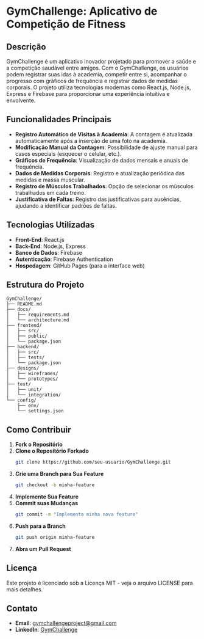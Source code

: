 # GymChallenge: Aplicativo de Competição de Fitness

## Descrição
GymChallenge é um aplicativo inovador projetado para promover a saúde e a competição saudável entre amigos. Com o GymChallenge, os usuários podem registrar suas idas à academia, competir entre si, acompanhar o progresso com gráficos de frequência e registrar dados de medidas corporais. O projeto utiliza tecnologias modernas como React.js, Node.js, Express e Firebase para proporcionar uma experiência intuitiva e envolvente.

## Funcionalidades Principais
- **Registro Automático de Visitas à Academia**: A contagem é atualizada automaticamente após a inserção de uma foto na academia.
- **Modificação Manual da Contagem**: Possibilidade de ajuste manual para casos especiais (esquecer o celular, etc.).
- **Gráficos de Frequência**: Visualização de dados mensais e anuais de frequência.
- **Dados de Medidas Corporais**: Registro e atualização periódica das medidas e massa muscular.
- **Registro de Músculos Trabalhados**: Opção de selecionar os músculos trabalhados em cada treino.
- **Justificativa de Faltas**: Registro das justificativas para ausências, ajudando a identificar padrões de faltas.

## Tecnologias Utilizadas
- **Front-End**: React.js
- **Back-End**: Node.js, Express
- **Banco de Dados**: Firebase
- **Autenticação**: Firebase Authentication
- **Hospedagem**: GitHub Pages (para a interface web)

## Estrutura do Projeto
```plaintext
GymChallenge/
├── README.md
├── docs/
│   ├── requirements.md
│   └── architecture.md
├── frontend/
│   ├── src/
│   ├── public/
│   └── package.json
├── backend/
│   ├── src/
│   ├── tests/
│   └── package.json
├── designs/
│   ├── wireframes/
│   └── prototypes/
├── test/
│   ├── unit/
│   └── integration/
└── config/
    ├── env/
    └── settings.json
```

## Como Contribuir
1. **Fork o Repositório**
2. **Clone o Repositório Forkado**
   ```bash
   git clone https://github.com/seu-usuario/GymChallenge.git

3. **Crie uma Branch para Sua Feature**
   ```bash
   git checkout -b minha-feature

4. **Implemente Sua Feature**
5. **Commit suas Mudanças**
   ```bash
   git commit -m "Implementa minha nova feature"

6. **Push para a Branch**
   ```bash
   git push origin minha-feature

7. **Abra um Pull Request**

## Licença
Este projeto é licenciado sob a Licença MIT - veja o arquivo LICENSE para mais detalhes.

## Contato
- **Email**: gymchallengeproject@gmail.com
- **LinkedIn**: [GymChallenge](https://www.linkedin.com/company/gymchallenge)
